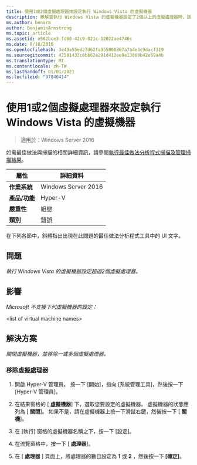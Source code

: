 ```yaml
---
title: 使用1或2個虛擬處理器來設定執行 Windows Vista 的虛擬機器
description: 瞭解當執行 Windows Vista 的虛擬機器設定了2個以上的虛擬處理器時，該怎麼辦。
ms.author: benarm
author: BenjaminArmstrong
ms.topic: article
ms.assetid: e562bce3-fd68-42c9-821c-12022ae4746c
ms.date: 8/16/2016
ms.openlocfilehash: 3e49a55ed27d62fa955800867a7a4e3c9dacf319
ms.sourcegitcommit: 42581433c0bb62e291d412ee9e13869b42e69a4b
ms.translationtype: MT
ms.contentlocale: zh-TW
ms.lasthandoff: 01/01/2021
ms.locfileid: "97846414"
---
```

# <a name="configure-virtual-machines-running-windows-vista-with-1-or-2-virtual-processors"></a>使用1或2個虛擬處理器來設定執行 Windows Vista 的虛擬機器

>適用於：Windows Server 2016

如需最佳做法與掃描的相關詳細資訊，請參閱[執行最佳做法分析程式掃描及管理掃描結果](https://go.microsoft.com/fwlink/p/?LinkID=223177)。

|屬性|詳細資料|
|-|-|
|**作業系統**|Windows Server 2016|
|**產品/功能**|Hyper-V|
|**嚴重性**|組態|
|**類別**|錯誤|

在下列各節中，斜體指出出現在此問題的最佳做法分析程式工具中的 UI 文字。

## <a name="issue"></a>問題

*執行 Windows Vista 的虛擬機器設定超過2個虛擬處理器。*

## <a name="impact"></a>影響

*Microsoft 不支援下列虛擬機器的設定：*

\<list of virtual machine names>

## <a name="resolution"></a>解決方案

*關閉虛擬機器，並移除一或多個虛擬處理器。*

### <a name="to-remove-virtual-processors"></a>移除虛擬處理器

1.  開啟 Hyper-V 管理員。 按一下 [開始]，指向 [系統管理工具]，然後按一下 [Hyper-V 管理員]。

2.  在結果窗格的 [ **虛擬機器**] 下，選取您要設定的虛擬機器。 虛擬機器的狀態應列為 [ **關閉**]。 如果不是，請在虛擬機器上按一下滑鼠右鍵，然後按一下 [ **關機**]。

3.  在 [執行] 窗格的虛擬機器名稱之下，按一下 [設定]。

4.  在流覽窗格中，按一下 [ **處理器**]。

5.  在 [ **處理器** ] 頁面上，將處理器的數目設定為 **1** 或 **2** ，然後按一下 **[確定]**。



